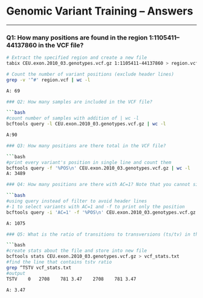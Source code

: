 # Genomic Variant Training – Answers

---

### Q1: How many positions are found in the region 1:1105411–44137860 in the VCF file?

```bash
# Extract the specified region and create a new file
tabix CEU.exon.2010_03.genotypes.vcf.gz 1:1105411-44137860 > region.vcf

# Count the number of variant positions (exclude header lines)
grep -v '^#' region.vcf | wc -l

A: 69 

### Q2: How many samples are included in the VCF file?

```bash
#count number of samples with addition of | wc -l 
bcftools query -l CEU.exon.2010_03.genotypes.vcf.gz | wc -l

A:90 

### Q3: How many positions are there total in the VCF file?

```bash
#print every variant's position in single line and count them 
bcftools query -f '%POS\n' CEU.exon.2010_03.genotypes.vcf.gz | wc -l
A: 3489

### Q4: How many positions are there with AC=1? Note that you cannot simply count lines since the output of bcftools filter includes the VCF header lines. You will need to use bcftools query to get this number.

```bash
#using query instead of filter to avoid header lines 
#-1 to select variants with AC=1 and -f to print only the position 
bcftools query -i 'AC=1' -f '%POS\n' CEU.exon.2010_03.genotypes.vcf.gz | wc -l

A: 1075 

### Q5: What is the ratio of transitions to transversions (ts/tv) in this file?

```bash
#create stats about the file and store into new file 
bcftools stats CEU.exon.2010_03.genotypes.vcf.gz > vcf_stats.txt
#find the line that contains tstv ratio 
grep ^TSTV vcf_stats.txt
#output 
TSTV	0	2708	781	3.47	2708	781	3.47

A: 3.47 

